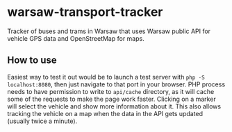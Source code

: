 # warsaw-transport-tracker

Tracker of buses and trams in Warsaw that uses Warsaw public API for vehicle GPS data and OpenStreetMap for maps.

## How to use

Easiest way to test it out would be to launch a test server with `php -S localhost:8080`, then just navigate to that port in your browser. PHP process needs to have permission to write to `api/cache` directory, as it will cache some of the requests to make the page work faster. Clicking on a marker will select the vehicle and show more information about it. This also allows tracking the vehicle on a map when the data in the API gets updated (usually twice a minute).
